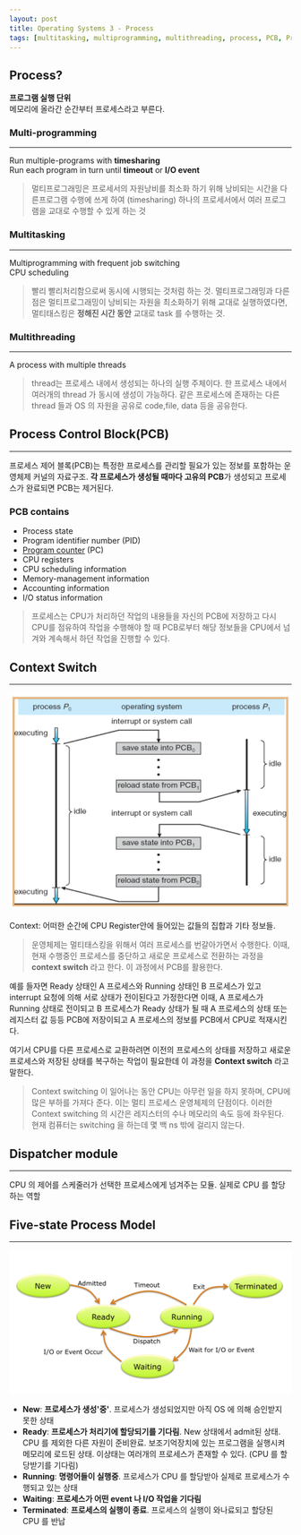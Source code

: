 ```yaml
---
layout: post
title: Operating Systems 3 - Process
tags: [multitasking, multiprogramming, multithreading, process, PCB, Process Controll Block, Context Switch, OS, OperatingSystems]
---
```

## Process?
**프로그램 실행 단위**                
메모리에 올라간 순간부터 프로세스라고 부른다.        
### Multi-programming
***
Run multiple-programs with **timesharing**       
Run each program in turn until **timeout** or **I/O event**    
> 멀티프로그래밍은 프로세서의 자원낭비를 최소화 하기 위해 낭비되는 시간을 다른프로그램 수행에 쓰게 하여 (timesharing) 하나의 프로세서에서 여러 프로그램을 교대로 수행할 수 있게 하는 것

### Multitasking
***
Multiprogramming with frequent job switching       
CPU scheduling     
> 빨리 빨리처리함으로써 동시에 시행되는 것처럼 하는 것. 멀티프로그래밍과 다른 점은 멀티프로그래밍이 낭비되는 자원을 최소화하기 위해 교대로 실행하였다면, 멀티태스킹은 **정해진 시간 동안** 교대로 task 를 수행하는 것.

### Multithreading
***
A process with multiple threads       
> thread는 프로세스 내에서 생성되는 하나의 실행 주체이다. 한 프로세스 내에서 여러개의 thread 가 동시에 생성이 가능하다. 같은 프로세스에 존재하는 다른 thread 들과 OS 의 자원을 공유로 code,file, data 등을 공유한다.

## Process Control Block(PCB)
***
프로세스 제어 블록(PCB)는 특정한 프로세스를 관리할 필요가 있는 정보를 포함하는 운영체제 커널의 자료구조. **각 프로세스가 생성될 때마다 고유의 PCB**가 생성되고 프로세스가 완료되면 PCB는 제거된다.       
### PCB contains     
- Process state
- Program identifier number (PID)
- [Program counter](https://clapwatermelon.github.io/2018/04/06/Operating-Systems.html) (PC)
- CPU registers 
- CPU scheduling information
- Memory-management information
- Accounting information
- I/O status information

> 프로세스는 CPU가 처리하던 작업의 내용들을 자신의 PCB에 저장하고 다시 CPU를 점유하여 작업을 수행해야 할 때 PCB로부터 해당 정보들을 CPU에서 넘겨와 계속해서 하던 작업을 진행할 수 있다.

## Context Switch
***
![contextSwitch](/assets/post_img/contextSwitch.png)

Context: 어떠한 순간에 CPU Register안에 들어있는 값들의 집합과 기타 정보들.    

> 운영체제는 멀티태스킹을 위해서 여러 프로세스를 번갈아가면서 수행한다. 이때, 현재 수행중인 프로세스를 중단하고 새로운 프로세스로 전환하는 과정을 **context switch** 라고 한다. 이 과정에서 PCB를 활용한다.

예를 들자면 Ready 상태인 A 프로세스와 Running 상태인 B 프로세스가 있고 interrupt 요청에 의해 서로 상태가 전이된다고 가정한다면 이때, A 프로세스가 Running 상태로 전이되고 B 프로세스가 Ready 상태가 될 때 A 프로세스의 상태 또는 레지스터 값 등등 PCB에 저장이되고 A 프로세스의 정보를 PCB에서 CPU로 적재시킨다.       

여기서 CPU를 다른 프로세스로 교환하려면 이전의 프로세스의 상태를 저장하고 새로운 프로세스와 저장된 상태를 복구하는 작업이 필요한데 이 과정을 **Context switch** 라고 말한다.       

> Context switching 이 일어나는 동안 CPU는 아무런 일을 하지 못하며, CPU에 많은 부하를 가져다 준다. 이는 멀티 프로세스 운영체제의 단점이다. 이러한 Context switching 의 시간은 레지스터의 수나 메모리의 속도 등에 좌우된다.      
현재 컴퓨터는 switching 을 하는데 몇 백 ns 밖에 걸리지 않는다.

## Dispatcher module
***
CPU 의 제어를 스케줄러가 선택한 프로세스에게 넘겨주는 모듈. 실제로 CPU 를 할당하는 역할        

## Five-state Process Model
***
![fivestate](/assets/post_img/fivestate.png)

- **New**: **프로세스가 생성'중'**. 프로세스가 생성되었지만 아직 OS 에 의해 승인받지 못한 상태     
- **Ready**: **프로세스가 처리기에 할당되기를 기다림**. New 상태에서 admit된 상태. CPU 를 제외한 다른 자원이 준비완료. 보조기억장치에 있는 프로그램을 실행시켜 메모리에 로드된 상태. 이상태는 여러개의 프로세스가 존재할 수 있다. (CPU 를 할당받기를 기다림)    
- **Running**: **명령어들이 실행중**. 프로세스가 CPU 를 할당받아 실제로 프로세스가 수행되고 있는 상태    
- **Waiting**: **프로세스가 어떤 event 나 I/O 작업을 기다림**      
- **Terminated**: **프로세스의 실행이 종료**. 프로세스의 실행이 와나료되고 할당된 CPU 를 반납   
